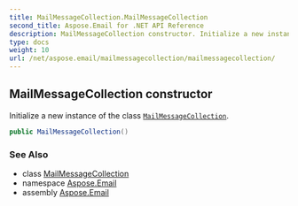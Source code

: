 ```yaml
---
title: MailMessageCollection.MailMessageCollection
second_title: Aspose.Email for .NET API Reference
description: MailMessageCollection constructor. Initialize a new instance of the class MailMessageCollection
type: docs
weight: 10
url: /net/aspose.email/mailmessagecollection/mailmessagecollection/
---
```

## MailMessageCollection constructor

Initialize a new instance of the class [`MailMessageCollection`](../).

```csharp
public MailMessageCollection()
```

### See Also

* class [MailMessageCollection](../)
* namespace [Aspose.Email](../../mailmessagecollection/)
* assembly [Aspose.Email](../../../)


